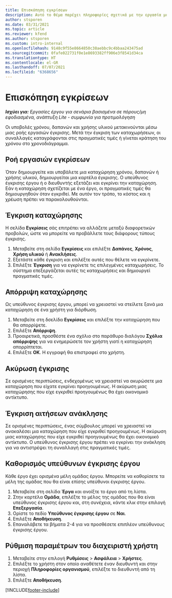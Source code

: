```yaml
---
title: Επισκόπηση εγκρίσεων
description: Αυτό το θέμα παρέχει πληροφορίες σχετικά με την εργασία με εγκρίσεις στο Project Operations.
author: stsporen
ms.date: 03/31/2021
ms.topic: article
ms.reviewer: kfend
ms.author: stsporen
ms.custom: intro-internal
ms.openlocfilehash: 9148c9f55e8664850c38aebbc9c4bbaa243475ad
ms.sourcegitcommit: 0fafe022731f0e1e8693382ff906e3f8541d34ca
ms.translationtype: HT
ms.contentlocale: el-GR
ms.lasthandoff: 07/07/2021
ms.locfileid: "6368656"
---
```

# <a name="approvals-overview"></a>Επισκόπηση εγκρίσεων

_**Ισχύει για:** Εργασίες έργου για σενάρια βασισμένα σε πόρους/μη εφοδιασμένα, ανάπτυξη Lite - συμφωνία για προτιμολόγηση_

Οι υποβολές χρόνου, δαπανών και χρήσης υλικού μετακινούνται μέσω μιας ροής εργασιών έγκρισης. Μετά την έγκριση των καταχωρήσεων, οι συναλλαγές καταγράφονται στις πραγματικές τιμές ή γίνεται κράτηση του χρόνου στο χρονοδιάγραμμα.

## <a name="approvals-workflow"></a>Ροή εργασιών εγκρίσεων
Όταν δημιουργείτε και υποβάλετε μια καταχώρηση χρόνου, δαπανών ή χρήσης υλικού, δημιουργείται μια καρτέλα έγκρισης. Ο υπεύθυνος έγκρισης έργου ή ο διευθυντής εξετάζει και εγκρίνει την καταχώρηση. Εάν η καταχώρηση σχετίζεται με ένα έργο, οι πραγματικές τιμές θα δημιουργηθούν όταν εγκριθεί. Με αυτόν τον τρόπο, το κόστος και η χρέωση πρέπει να παρακολουθούνται.

## <a name="approve-an-entry"></a>Έγκριση καταχώρησης
Η σελίδα **Εγκρίσεις** σάς επιτρέπει να αλλάζετε μεταξύ διαφορετικών προβολών, ώστε να μπορείτε να προβάλλετε τους διάφορους τύπους έγκρισης.
  
1. Μεταβείτε στη σελίδα **Εγκρίσεις** και επιλέξτε **Δαπάνες**, **Χρόνος**, **Χρήση υλικού** ή **Ανακλήσεις**.
2. Εξετάστε κάθε έγκριση και επιλέξτε αυτές που θέλετε να εγκρίνετε.
3. Επιλέξτε **Έγκριση** για να εγκρίνετε τις επιλεγμένες καταχωρήσεις.
Το σύστημα επεξεργάζεται αυτές τις καταχωρήσεις και δημιουργεί πραγματικές τιμές.

## <a name="reject-an-entry"></a>Απόρριψη καταχώρησης
Ως υπεύθυνος έγκρισης έργου, μπορεί να χρειαστεί να στείλετε ξανά μια καταχώρηση σε ένα χρήστη για διόρθωση.
  
1. Μεταβείτε στη δσελίδα **Εγκρίσεις** και επιλέξτε την καταχώρηση που θα απορρίψετε. 
2. Επιλέξτε **Απόρριψη**.
3. Προαιρετικά, προσθέστε ένα σχόλιο στο παράθυρο διαλόγου **Σχόλια απόρριψης** για να ενημερώσετε τον χρήστη γιατί η καταχώρηση απορρίπτεται.
4. Επιλέξτε **ΟΚ**. Η εγγραφή θα επιστραφεί στο χρήστη.
  
## <a name="cancel-approval"></a>Ακύρωση έγκρισης
Σε ορισμένες περιπτώσεις, ενδεχομένως να χρειαστεί να ακυρώσετε μια καταχώρηση που είχατε εγκρίνει προηγουμένως. Η ακύρωση μιας καταχώρησης που είχε εγκριθεί προηγουμένως θα έχει οικονομικό αντίκτυπο. 

## <a name="approving-recall-requests"></a>Έγκριση αιτήσεων ανάκλησης
Σε ορισμένες περιπτώσεις, ένας σύμβουλος μπορεί να χρειαστεί να ανακαλέσει μια καταχώρηση που είχε εγκριθεί προηγουμένως. Η ακύρωση μιας καταχώρησης που είχε εγκριθεί προηγουμένως θα έχει οικονομικό αντίκτυπο. Ο υπεύθυνος έγκρισης έργου πρέπει να εγκρίνει την ανάκληση για να αντιστρέψει τη συναλλαγή στις πραγματικές τιμές.

## <a name="specify-project-approvers"></a>Καθορισμός υπεύθυνων έγκρισης έργου
Κάθε έργο έχει ορισμένα μέλη ομάδας έργου. Μπορείτε να καθορίσετε τα μέλη της ομάδας που θα είναι επίσης υπεύθυνοι έγκρισης έργου.

1. Μεταβείτε στη σελίδα **Έργα** και ανοίξτε το έργο από τη λίστα.
2. Στην καρτέλα **Ομάδα**, επιλέξτε το μέλος της ομάδας που θα είναι υπεύθυνος έγκρισης έργου και, στη συνέχεια, κάντε κλικ στην επιλογή **Επεξεργασία**.
3. Ορίστε το πεδίο **Υπεύθυνος έγκρισης έργου** σε **Ναι**.
4. Επιλέξτε **Αποθήκευση**.
5. Επαναλάβετε τα βήματα 2-4 για να προσθέσετε επιπλέον υπεύθυνους έγκρισης έργου.

## <a name="configure-the-users-manager"></a>Ρύθμιση παραμέτρων του διαχειριστή χρήστη

1. Μεταβείτε στην επιλογή **Ρυθμίσεις** > **Ασφάλεια** > **Χρήστες**.
2. Επιλέξτε το χρήστη στον οποίο αναθέτετε έναν διευθυντή και στην περιοχή **Πληροφορίες οργανισμού**, επιλέξτε το διευθυντή από τη λίστα. 
3. Επιλέξτε **Αποθήκευση**.




[!INCLUDE[footer-include](../includes/footer-banner.md)]
